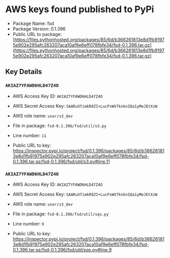 # AWS keys found published to PyPi

* Package Name: fsd
* Package Version: 0.1.396
* Public URL to package: [https://files.pythonhosted.org/packages/85/6d/b366261813e8d1fb91975e902e295afc263207aca10af9e6eff078fbfe34/fsd-0.1.396.tar.gz](https://files.pythonhosted.org/packages/85/6d/b366261813e8d1fb91975e902e295afc263207aca10af9e6eff078fbfe34/fsd-0.1.396.tar.gz)

## Key Details

### `AKIAZ7YFAWD6HLD47Z4O`

* AWS Access Key ID: `AKIAZ7YFAWD6HLD47Z4O`
* AWS Secret Access Key: `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` 
* AWS role name: `user/s3_dev`
* File in package: `fsd-0.1.396/fsd/util/s3.py`
* Line number: `11`

* Public URL to key: https://inspector.pypi.io/project/fsd/0.1.396/packages/85/6d/b366261813e8d1fb91975e902e295afc263207aca10af9e6eff078fbfe34/fsd-0.1.396.tar.gz/fsd-0.1.396/fsd/util/s3.py#line.11



### `AKIAZ7YFAWD6HLD47Z4O`

* AWS Access Key ID: `AKIAZ7YFAWD6HLD47Z4O`
* AWS Secret Access Key: `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` 
* AWS role name: `user/s3_dev`
* File in package: `fsd-0.1.396/fsd/util/sqs.py`
* Line number: `9`

* Public URL to key: https://inspector.pypi.io/project/fsd/0.1.396/packages/85/6d/b366261813e8d1fb91975e902e295afc263207aca10af9e6eff078fbfe34/fsd-0.1.396.tar.gz/fsd-0.1.396/fsd/util/sqs.py#line.9


